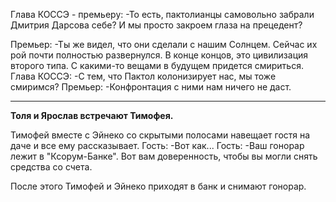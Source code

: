 Глава КОССЭ - премьеру:
-То есть, пактолианцы самовольно забрали Дмитрия Дарсова себе? И мы просто закроем глаза на прецедент?

Премьер:
-Ты же видел, что они сделали с нашим Солнцем. Сейчас их рой почти полностью развернулся. В конце концов, это цивилизация второго типа. С какими-то вещами в будущем придется смириться.
Глава КОССЭ:
-С тем, что Пактол колонизирует нас, мы тоже смиримся?
Премьер:
-Конфронтация с ними нам ничего не даст. 

---

**Толя и Ярослав встречают Тимофея.**

Тимофей вместе с Эйнеко со скрытыми полосами навещает гостя на даче и все ему рассказывает.
Гость:
-Вот как...
Гость:
-Ваш гонорар лежит в "Ксорум-Банке". Вот вам доверенность, чтобы вы могли снять средства со счета.

После этого Тимофей и Эйнеко приходят в банк и снимают гонорар.




